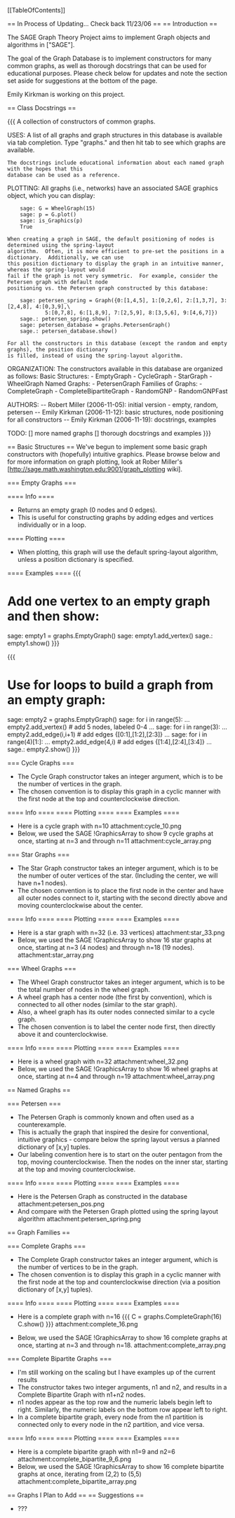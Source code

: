 [[TableOfContents]]

== In Process of Updating... Check back 11/23/06 ==
==  Introduction ==

The SAGE Graph Theory Project aims to implement Graph objects and algorithms in ["SAGE"].

The goal of the Graph Database is to implement constructors for many common graphs, as well as thorough docstrings that can be used for educational purposes.  Please check below for updates and note the section set aside for suggestions at the bottom of the page.

Emily Kirkman is working on this project.

== Class Docstrings ==

{{{
A collection of constructors of common graphs.

USES:
    A list of all graphs and graph structures in this database is available via tab completion.
    Type "graphs." and then hit tab to see which graphs are available.

    The docstrings include educational information about each named graph with the hopes that this
    database can be used as a reference.

PLOTTING:
    All graphs (i.e., networks) have an associated SAGE graphics object, which you can display:
        
        sage: G = WheelGraph(15)
        sage: p = G.plot()
        sage: is_Graphics(p)
        True

    When creating a graph in SAGE, the default positioning of nodes is determined using the spring-layout
    algorithm.  Often, it is more efficient to pre-set the positions in a dictionary.  Additionally, we can use
    this position dictionary to display the graph in an intuitive manner, whereas the spring-layout would 
    fail if the graph is not very symmetric.  For example, consider the Petersen graph with default node
    positioning vs. the Petersen graph constructed by this database:

        sage: petersen_spring = Graph({0:[1,4,5], 1:[0,2,6], 2:[1,3,7], 3:[2,4,8], 4:[0,3,9],\
                5:[0,7,8], 6:[1,8,9], 7:[2,5,9], 8:[3,5,6], 9:[4,6,7]})
        sage.: petersen_spring.show()
        sage: petersen_database = graphs.PetersenGraph()
        sage.: petersen_database.show()
    
    For all the constructors in this database (except the random and empty graphs), the position dictionary
    is filled, instead of using the spring-layout algorithm.

ORGANIZATION:
    The constructors available in this database are organized as follows:
        Basic Structures:
            - EmptyGraph
            - CycleGraph
            - StarGraph
            - WheelGraph
        Named Graphs:
            - PetersenGraph
        Families of Graphs:
            - CompleteGraph
            - CompleteBipartiteGraph
            - RandomGNP
            - RandomGNPFast

AUTHORS:
    -- Robert Miller (2006-11-05): initial version - empty, random, petersen
    -- Emily Kirkman (2006-11-12): basic structures, node positioning for all constructors
    -- Emily Kirkman (2006-11-19): docstrings, examples
    
TODO:
    [] more named graphs
    [] thorough docstrings and examples
}}}

== Basic Structures ==
We've begun to implement some basic graph constructors with (hopefully) intuitive graphics.  Please browse below and for more information on graph plotting, look at Rober Miller's [http://sage.math.washington.edu:9001/graph_plotting wiki].

=== Empty Graphs ===

==== Info ====
 * Returns an empty graph (0 nodes and 0 edges).
 * This is useful for constructing graphs by adding edges and vertices individually or in a loop.  

==== Plotting ====
 * When plotting, this graph will use the default spring-layout algorithm, unless a position dictionary is specified.

==== Examples ====
{{{
 # Add one vertex to an empty graph and then show:
 sage: empty1 = graphs.EmptyGraph()
 sage: empty1.add_vertex()
 sage.: empty1.show()
}}}


{{{    
 # Use for loops to build a graph from an empty graph:
 sage: empty2 = graphs.EmptyGraph()
 sage: for i in range(5):
 ...    empty2.add_vertex() # add 5 nodes, labeled 0-4
 ...
 sage: for i in range(3):
 ...    empty2.add_edge(i,i+1) # add edges {[0:1],[1:2],[2:3]}
 ...
 sage: for i in range(4)[1:]:
 ...    empty2.add_edge(4,i) # add edges {[1:4],[2:4],[3:4]}
 ...
 sage.: empty2.show()
}}}

=== Cycle Graphs ===
 * The Cycle Graph constructor takes an integer argument, which is to be the number of vertices in the graph.
 * The chosen convention is to display this graph in a cyclic manner with the first node at the top and counterclockwise direction.

==== Info ====
==== Plotting ====
==== Examples ====
 * Here is a cycle graph with n=10
attachment:cycle_10.png
 * Below, we used the SAGE !GraphicsArray to show 9 cycle graphs at once, starting at n=3 and through n=11
attachment:cycle_array.png

=== Star Graphs ===
 * The Star Graph constructor takes an integer argument, which is to be the number of outer vertices of the star.  (Including the center, we will have n+1 nodes).
 * The chosen convention is to place the first node in the center and have all outer nodes connect to it, starting with the second directly above and moving counterclockwise about the center.

==== Info ====
==== Plotting ====
==== Examples ====
 * Here is a star graph with n=32 (i.e. 33 vertices)
attachment:star_33.png
 * Below, we used the SAGE !GraphicsArray to show 16 star graphs at once, starting at n=3 (4 nodes) and through n=18 (19 nodes).
attachment:star_array.png

=== Wheel Graphs ===
 * The Wheel Graph constructor takes an integer argument, which is to be the total number of nodes in the wheel graph.
 * A wheel graph has a center node (the first by convention), which is connected to all other nodes (similar to the star graph).
 * Also, a wheel graph has its outer nodes connected similar to a cycle graph.
 * The chosen convention is to label the center node first, then directly above it and counterclockwise.

==== Info ====
==== Plotting ====
==== Examples ====
 * Here is a wheel graph with n=32
attachment:wheel_32.png
 * Below, we used the SAGE !GraphicsArray to show 16 wheel graphs at once, starting at n=4 and through n=19
attachment:wheel_array.png

== Named Graphs ==

=== Petersen ===
 * The Petersen Graph is commonly known and often used as a counterexample.  
 * This is actually the graph that inspired the desire for conventional, intuitive graphics - compare below the spring layout versus a planned dictionary of [x,y] tuples.
 * Our labeling convention here is to start on the outer pentagon from the top, moving counterclockwise.  Then the nodes on the inner star, starting at the top and moving counterclockwise.

==== Info ====
==== Plotting ====
==== Examples ====
 * Here is the Petersen Graph as constructed in the database
attachment:petersen_pos.png
 * And compare with the Petersen Graph plotted using the spring layout algorithm
attachment:petersen_spring.png

== Graph Families ==

=== Complete Graphs ===
 * The Complete Graph constructor takes an integer argument, which is the number of vertices to be in the graph.
 * The chosen convention is to display this graph in a cyclic manner with the first node at the top and counterclockwise direction (via a position dictionary of [x,y] tuples).

==== Info ====
==== Plotting ====
==== Examples ====
 * Here is a complete graph with n=16
{{{
C = graphs.CompleteGraph(16)
C.show()
}}}
attachment:complete_16.png

 * Below, we used the SAGE !GraphicsArray to show 16 complete graphs at once, starting at n=3 and through n=18.
attachment:complete_array.png

=== Complete Bipartite Graphs ===
 * I'm still working on the scaling but I have examples up of the current results
 * The constructor takes two integer arguments, n1 and n2, and results in a Complete Bipartite Graph with n1+n2 nodes.  
 * n1 nodes appear as the top row and the numeric labels begin left to right.  Similarly, the numeric labels on the bottom row appear left to right.
 * In a complete bipartite graph, every node from the n1 partition is connected only to every node in the n2 partition, and vice versa.

==== Info ====
==== Plotting ====
==== Examples ====
 * Here is a complete bipartite graph with n1=9 and n2=6 
attachment:complete_bipartite_9_6.png
 * Below, we used the SAGE !GraphicsArray to show 16 complete bipartite graphs at once, iterating from (2,2) to (5,5)
attachment:complete_bipartite_array.png

== Graphs I Plan to Add ==
== Suggestions ==
 * ???
